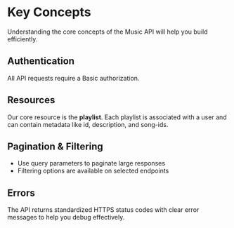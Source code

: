 # Key Concepts

Understanding the core concepts of the Music API will help you build efficiently.

## Authentication

All API requests require a Basic authorization.

## Resources

Our core resource is the **playlist**. Each playlist is associated with a user and can contain metadata like id, description, and song-ids.

## Pagination & Filtering

- Use query parameters to paginate large responses
- Filtering options are available on selected endpoints

## Errors

The API returns standardized HTTPS status codes with clear error messages to help you debug effectively.
